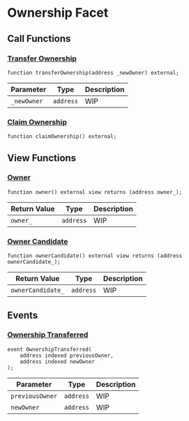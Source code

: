 # Ownership Facet

## Call Functions

### [Transfer Ownership](https://github.com/BeanstalkFarms/Beanstalk/blob/f0e29aae99ddca90085d8dfdc990cff88451d357/protocol/contracts/farm/facets/OwnershipFacet.sol#L15)

```solidity
function transferOwnership(address _newOwner) external;
```

| Parameter   | Type      | Description |
|-------------|-----------|-------------|
| `_newOwner` | `address` | WIP         |

### [Claim Ownership](https://github.com/BeanstalkFarms/Beanstalk/blob/f0e29aae99ddca90085d8dfdc990cff88451d357/protocol/contracts/farm/facets/OwnershipFacet.sol#L20)

```solidity
function claimOwnership() external;
```

## View Functions

### [Owner](https://github.com/BeanstalkFarms/Beanstalk/blob/f0e29aae99ddca90085d8dfdc990cff88451d357/protocol/contracts/farm/facets/OwnershipFacet.sol#L26)

```solidity
function owner() external view returns (address owner_);
```

| Return Value | Type      | Description |
|--------------|-----------|-------------|
| `owner_`     | `address` | WIP         |

### [Owner Candidate](https://github.com/BeanstalkFarms/Beanstalk/blob/f0e29aae99ddca90085d8dfdc990cff88451d357/protocol/contracts/farm/facets/OwnershipFacet.sol#L30)

```solidity
function ownerCandidate() external view returns (address ownerCandidate_);
```

| Return Value      | Type      | Description |
|-------------------|-----------|-------------|
| `ownerCandidate_` | `address` | WIP         |

## Events

### [Ownership Transferred](https://github.com/BeanstalkFarms/Beanstalk/blob/f0e29aae99ddca90085d8dfdc990cff88451d357/protocol/contracts/farm/facets/OwnershipFacet.sol#L13) <a href="#event-ownership-transferred" id="event-ownership-transferred"></a>

```solidity
event OwnershipTransferred(
    address indexed previousOwner, 
    address indexed newOwner
);
```

| Parameter       | Type      | Description |
|-----------------|-----------|-------------|
| `previousOwner` | `address` | WIP         |
| `newOwner`      | `address` | WIP         |
